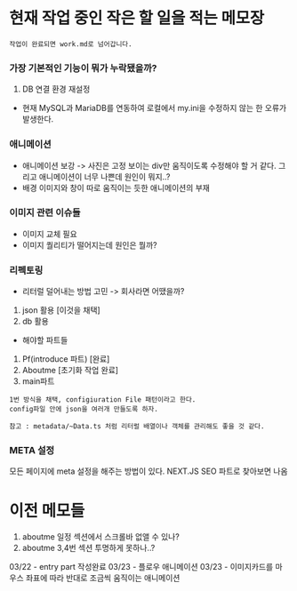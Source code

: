 # 현재 작업 중인 작은 할 일을 적는 메모장

```
작업이 완료되면 work.md로 넘어갑니다.
```

### 가장 기본적인 기능이 뭐가 누락됐을까?

1. DB 연결 환경 재설정

- 현재 MySQL과 MariaDB를 연동하여 로컬에서 my.ini을 수정하지 않는 한 오류가 발생한다.

### 애니메이션

- 애니메이션 보강 -> 사진은 고정 보이는 div만 움직이도록 수정해야 할 거 같다. 그리고 애니메이션이 너무 나쁜데 원인이 뭐지..?
- 배경 이미지와 창이 따로 움직이는 듯한 애니메이션의 부재

### 이미지 관련 이슈들

- 이미지 교체 필요
- 이미지 퀄리티가 떨어지는데 원인은 뭘까?

### 리펙토링

- 리터럴 덜어내는 방법 고민 -> 회사라면 어땠을까?

1. json 활용 [이것을 채택]
2. db 활용

- 해야할 파트들

1. Pf(introduce 파트) [완료]
2. Aboutme [초기화 작업 완료]
3. main파트

```
1번 방식을 채택, configiuration File 패턴이라고 한다.
config파일 안에 json을 여러개 만들도록 하자.

참고 : metadata/~Data.ts 처럼 리터럴 배열이나 객체를 관리해도 좋을 것 같다.
```

### META 설정

모든 페이지에 meta 설정을 해주는 방법이 있다.
NEXT.JS SEO 파트로 찾아보면 나옴

# 이전 메모들

1. aboutme 일정 섹션에서 스크롤바 없앨 수 있나?
2. aboutme 3,4번 섹션 투명하게 못하나..?

03/22 - entry part 작성완료
03/23 - 플로우 애니메이션
03/23 - 이미지카드를 마우스 좌표에 따라 반대로 조금씩 움직이는 애니메이션
